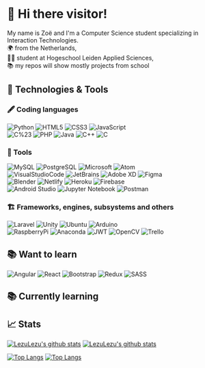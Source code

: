

# 👋 Hi there visitor!
My name is Zoë and I'm a Computer Science student specializing in Interaction Technologies.<br/>
🌍 from the Netherlands,<br/>
👨‍🎓 student at Hogeschool Leiden Applied Sciences,<br/>
📚 my repos will show mostly projects from school <br>


## 🔧 Technologies & Tools 

### 🖋️ Coding languages  

![Python](https://img.shields.io/badge/Python-3776AB?style=for-the-badge&logo=python&logoColor=white)
![HTML5](https://img.shields.io/badge/HTML5-E34F26?style=for-the-badge&logo=html5&logoColor=white)
![CSS3](https://img.shields.io/badge/CSS3-1572B6?style=for-the-badge&logo=css3&logoColor=white) 
![JavaScript](https://img.shields.io/badge/JavaScript-F7DF1E?style=for-the-badge&logo=javascript&logoColor=black)
<br>
![C%23](https://img.shields.io/badge/C%23-239120?style=for-the-badge&logo=c-sharp&logoColor=white)
![PHP](https://img.shields.io/badge/PHP-777BB4?style=for-the-badge&logo=php&logoColor=white)
![Java](https://img.shields.io/badge/Java-ED8B00?style=for-the-badge&logo=java&logoColor=white)
![C++](https://img.shields.io/badge/c++-%2300599C.svg?style=for-the-badge&logo=c%2B%2B&logoColor=white)
![C](https://img.shields.io/badge/c-%2300599C.svg?style=for-the-badge&logo=c&logoColor=white)


### 🧰 Tools

![MySQL](https://img.shields.io/badge/MySQL-20232A?style=for-the-badge&logo=mysql&logoColor=white)
![PostgreSQL](https://img.shields.io/badge/PostgreSQL-316192?style=for-the-badge&logo=postgresql&logoColor=white)
![Microsoft](https://img.shields.io/badge/Microsoft-666666?style=for-the-badge&logo=microsoft&logoColor=white)
![Atom](https://img.shields.io/badge/Atom-3776AB?style=for-the-badge&logo=atom&logoColor=white)
<br>
![VisualStudioCode](https://img.shields.io/badge/VisualStudioCode-20232A?style=for-the-badge&logo=visual-studio-code&logoColor=blue)
![JetBrains](https://img.shields.io/badge/JetBrains-purple?style=for-the-badge&logo=jetbrains&logoColor=white&color=purple)
![Adobe XD](https://img.shields.io/badge/Adobe%20XD-470137?style=for-the-badge&logo=Adobe%20XD&logoColor=#FF61F6)
![Figma](https://img.shields.io/badge/figma-%23F24E1E.svg?style=for-the-badge&logo=figma&logoColor=white)
<br>
![Blender](https://img.shields.io/badge/blender-%23F5792A.svg?style=for-the-badge&logo=blender&logoColor=white)
![Netlify](https://img.shields.io/badge/netlify-%23000000.svg?style=for-the-badge&logo=netlify&logoColor=#00C7B7)
![Heroku](https://img.shields.io/badge/heroku-%23430098.svg?style=for-the-badge&logo=heroku&logoColor=white)
![Firebase](https://img.shields.io/badge/firebase-%23039BE5.svg?style=for-the-badge&logo=firebase)
<br>
![Android Studio](https://img.shields.io/badge/Android%20Studio-3DDC84.svg?style=for-the-badge&logo=android-studio&logoColor=white)
![Jupyter Notebook](https://img.shields.io/badge/jupyter-%23FA0F00.svg?style=for-the-badge&logo=jupyter&logoColor=white)
![Postman](https://img.shields.io/badge/Postman-FF6C37?style=for-the-badge&logo=postman&logoColor=white)


### 🏗️ Frameworks, engines, subsystems and others<br>

![Laravel](https://img.shields.io/badge/Laravel-FF2D20?style=for-the-badge&logo=laravel&logoColor=white)
![Unity](https://img.shields.io/badge/Unity-20232A?style=for-the-badge&logo=unity&logoColor=white)
![Ubuntu](https://img.shields.io/badge/Ubuntu-E95420?style=for-the-badge&logo=ubuntu&logoColor=white)
![Arduino](https://img.shields.io/badge/Arduino-blue?style=for-the-badge&logo=arduino&logoColor=white&color=119ECA)
<br>
![RaspberryPi](https://img.shields.io/badge/RaspberryPi-C51A4A?style=for-the-badge&logo=raspberry-pi&logoColor=white&color=C51A4A)
![Anaconda](https://img.shields.io/badge/Anaconda-%2344A833.svg?style=for-the-badge&logo=anaconda&logoColor=white)
![JWT](https://img.shields.io/badge/JWT-black?style=for-the-badge&logo=JSON%20web%20tokens)
![OpenCV](https://img.shields.io/badge/opencv-%23white.svg?style=for-the-badge&logo=opencv&logoColor=white)
![Trello](https://img.shields.io/badge/Trello-%23026AA7.svg?style=for-the-badge&logo=Trello&logoColor=white)


## 📚 Want to learn
![Angular](https://img.shields.io/badge/Angular-DD0031?style=for-the-badge&logo=angular&logoColor=white)
![React](https://img.shields.io/badge/React-20232A?style=for-the-badge&logo=react&logoColor=61DAFB)
![Bootstrap](https://img.shields.io/badge/Bootstrap-563D7C?style=for-the-badge&logo=bootstrap&logoColor=white)
![Redux](https://img.shields.io/badge/Redux-593D88?style=for-the-badge&logo=redux&logoColor=white)
![SASS](https://img.shields.io/badge/SASS-hotpink.svg?style=for-the-badge&logo=SASS&logoColor=white)


## 📚 Currently learning


## 📈 Stats

[![LezuLezu's github stats](https://github-readme-stats.vercel.app/api?username=LezuLezu&count_private=true&show_icons=true&theme=outrun#gh-dark-mode-only&bg_color=040f0f&line_height=20&title_color=48b2db&icon_color=48b2db)](https://github.com/anuraghazra/github-readme-stats#gh-dark-mode-only)
[![LezuLezu's github stats](https://github-readme-stats.vercel.app/api?username=LezuLezu&count_private=true&show_icons=true&theme=buefy#gh-light-mode-only&bg_color=040f0f&line_height=20&title_color=48b2db&icon_color=48b2db)](https://github.com/anuraghazra/github-readme-stats#gh-light-mode-only)


[![Top Langs](https://github-readme-stats.vercel.app/api/top-langs/?username=LezuLezu&langs_count=10&layout=compact&theme=outrun#gh-dark-mode-only)](https://github.com/anuraghazra/github-readme-stats#gh-dark-mode-only)
[![Top Langs](https://github-readme-stats.vercel.app/api/top-langs/?username=LezuLezu&langs_count=10&layout=compact&theme=buefy#gh-light-mode-only)](https://github.com/anuraghazra/github-readme-stats#gh-light-mode-only)

